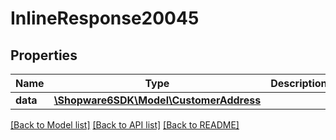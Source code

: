 # InlineResponse20045

## Properties
Name | Type | Description | Notes
------------ | ------------- | ------------- | -------------
**data** | [**\Shopware6SDK\Model\CustomerAddress**](CustomerAddress.md) |  | [optional] 

[[Back to Model list]](../../README.md#documentation-for-models) [[Back to API list]](../../README.md#documentation-for-api-endpoints) [[Back to README]](../../README.md)

